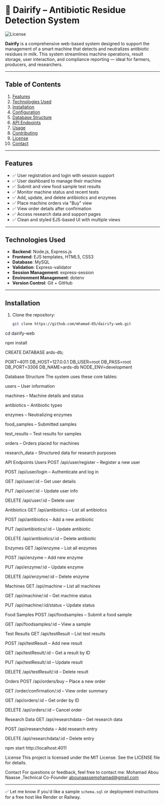 # 🧪 Dairify – Antibiotic Residue Detection System

![License](https://img.shields.io/badge/license-MIT-green.svg)

**Dairify** is a comprehensive web-based system designed to support the management of a smart machine that detects and neutralizes antibiotic residues in milk. This system streamlines machine operations, result storage, user interaction, and compliance reporting — ideal for farmers, producers, and researchers.

---

## Table of Contents

1. [Features](#features)  
2. [Technologies Used](#technologies-used)  
3. [Installation](#installation)  
4. [Configuration](#configuration)  
5. [Database Structure](#database-structure)  
6. [API Endpoints](#api-endpoints)  
7. [Usage](#usage)  
8. [Contributing](#contributing)  
9. [License](#license)  
10. [Contact](#contact)

---

## Features

- ✅ User registration and login with session support
- ✅ User dashboard to manage their machine
- ✅ Submit and view food sample test results
- ✅ Monitor machine status and recent tests
- ✅ Add, update, and delete antibiotics and enzymes
- ✅ Place machine orders via "Buy" view
- ✅ View order details after confirmation
- ✅ Access research data and support pages
- ✅ Clean and styled EJS-based UI with multiple views

---

## Technologies Used

- **Backend**: Node.js, Express.js  
- **Frontend**: EJS templates, HTML5, CSS3  
- **Database**: MySQL  
- **Validation**: Express-validator  
- **Session Management**: express-session  
- **Environment Management**: dotenv  
- **Version Control**: Git + GitHub  

---

## Installation

1. Clone the repository:
   ```bash
   git clone https://github.com/mhamad-05/dairify-web.git

cd dairify-web

npm install

CREATE DATABASE ards-db;


PORT=4011
DB_HOST=127.0.0.1
DB_USER=root
DB_PASS=root
DB_PORT=3306
DB_NAME=ards-db
NODE_ENV=development


Database Structure
The system uses these core tables:

users – User information

machines – Machine details and status

antibiotics – Antibiotic types

enzymes – Neutralizing enzymes

food_samples – Submitted samples

test_results – Test results for samples

orders – Orders placed for machines

research_data – Structured data for research purposes

API Endpoints
Users
POST /api/user/register – Register a new user

POST /api/user/login – Authenticate and log in

GET /api/user/:id – Get user details

PUT /api/user/:id – Update user info

DELETE /api/user/:id – Delete user

Antibiotics
GET /api/antibiotics – List all antibiotics

POST /api/antibiotics – Add a new antibiotic

PUT /api/antibiotics/:id – Update antibiotic

DELETE /api/antibiotics/:id – Delete antibiotic

Enzymes
GET /api/enzyme – List all enzymes

POST /api/enzyme – Add new enzyme

PUT /api/enzyme/:id – Update enzyme

DELETE /api/enzyme/:id – Delete enzyme

Machines
GET /api/machine – List all machines

GET /api/machine/:id – Get machine status

PUT /api/machine/:id/status – Update status

Food Samples
POST /api/foodsamples – Submit a food sample

GET /api/foodsamples/:id – View a sample

Test Results
GET /api/testResult – List test results

POST /api/testResult – Add new result

GET /api/testResult/:id – Get a result by ID

PUT /api/testResult/:id – Update result

DELETE /api/testResult/:id – Delete result

Orders
POST /api/orders/buy – Place a new order

GET /order/confirmation/:id – View order summary

GET /api/orders/:id – Get order by ID

DELETE /api/orders/:id – Cancel order

Research Data
GET /api/researchdata – Get research data

POST /api/researchdata – Add research entry

DELETE /api/researchdata/:id – Delete entry


npm start
http://localhost:4011

License
This project is licensed under the MIT License. See the LICENSE file for details.

Contact
For questions or feedback, feel free to contact me:
Mohamad Abou Naasse	,Technical Co-Founder	abounaassemohamad@gmail.com


---

✅ Let me know if you'd like a sample `schema.sql` or deployment instructions for a free host like Render or Railway.
